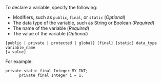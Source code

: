 To declare a variable, specify the following:
- Modifiers, such as `public`, `final`, or `static` (*Optional*)
- The data type of the variable, such as String or Boolean (*Required*)
- The name of the variable (*Required*)
- The value of the variable (*Optional*)
```apex
[public | private | protected | global] [final] [static] data_type variable_name 
[= value]
```
For example:
```apex
private static final Integer MY_INT; 
      private final Integer i = 1;
```
